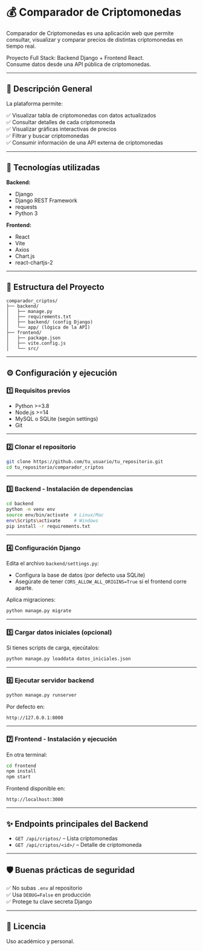 # 💰 Comparador de Criptomonedas

Comparador de Criptomonedas es una aplicación web que permite consultar, visualizar y comparar precios de distintas criptomonedas en tiempo real.

Proyecto Full Stack: Backend Django + Frontend React.  
Consume datos desde una API pública de criptomonedas.

---

## 🧩 Descripción General

La plataforma permite:

✅ Visualizar tabla de criptomonedas con datos actualizados  
✅ Consultar detalles de cada criptomoneda  
✅ Visualizar gráficas interactivas de precios  
✅ Filtrar y buscar criptomonedas  
✅ Consumir información de una API externa de criptomonedas  

---

## 🚀 Tecnologías utilizadas

**Backend:**
- Django
- Django REST Framework
- requests
- Python 3

**Frontend:**
- React
- Vite
- Axios
- Chart.js
- react-chartjs-2

---

## 📂 Estructura del Proyecto

```
comparador_criptos/
├── backend/
│   ├── manage.py
│   ├── requirements.txt
│   ├── backend/ (config Django)
│   └── app/ (lógica de la API)
├── frontend/
│   ├── package.json
│   ├── vite.config.js
│   └── src/
```

---

## ⚙️ Configuración y ejecución

### 1️⃣ Requisitos previos

- Python >=3.8
- Node.js >=14
- MySQL o SQLite (según settings)
- Git

---

### 2️⃣ Clonar el repositorio

```bash
git clone https://github.com/tu_usuario/tu_repositorio.git
cd tu_repositorio/comparador_criptos
```

---

### 3️⃣ Backend - Instalación de dependencias

```bash
cd backend
python -m venv env
source env/bin/activate  # Linux/Mac
env\Scripts\activate     # Windows
pip install -r requirements.txt
```

---

### 4️⃣ Configuración Django

Edita el archivo `backend/settings.py`:

- Configura la base de datos (por defecto usa SQLite)
- Asegúrate de tener `CORS_ALLOW_ALL_ORIGINS=True` si el frontend corre aparte.

Aplica migraciones:

```bash
python manage.py migrate
```

---

### 5️⃣ Cargar datos iniciales (opcional)

Si tienes scripts de carga, ejecútalos:

```bash
python manage.py loaddata datos_iniciales.json
```

---

### 6️⃣ Ejecutar servidor backend

```bash
python manage.py runserver
```
Por defecto en:

```
http://127.0.0.1:8000
```

---

### 7️⃣ Frontend - Instalación y ejecución

En otra terminal:

```bash
cd frontend
npm install
npm start
```
Frontend disponible en:

```
http://localhost:3000
```

---

## ✨ Endpoints principales del Backend

- `GET /api/criptos/` – Lista criptomonedas
- `GET /api/criptos/<id>/` – Detalle de criptomoneda

---

## 🛡️ Buenas prácticas de seguridad

✅ No subas `.env` al repositorio  
✅ Usa `DEBUG=False` en producción  
✅ Protege tu clave secreta Django  

---

## 📄 Licencia

Uso académico y personal.

